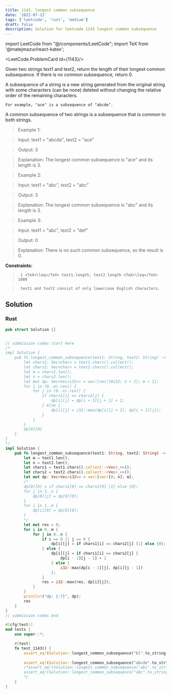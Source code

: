 ```yaml
---
title: 1143. longest common subsequence
date: '2022-07-13'
tags: ['leetcode', 'rust', 'medium']
draft: false
description: Solution for leetcode 1143 longest common subsequence
---
```

import LeetCode from "@/components/LeetCode";
import TeX from '@matejmazur/react-katex';

<LeetCode.ProblemCard id={1143}/>
 

  Given two strings text1 and text2, return the length of their longest common subsequence. If there is no common subsequence, return 0.

  A subsequence of a string is a new string generated from the original string with some characters (can be none) deleted without changing the relative order of the remaining characters.

  

  	For example, "ace" is a subsequence of "abcde".

  

  A common subsequence of two strings is a subsequence that is common to both strings.

   

 >   Example 1:

  

 >   Input: text1 <TeX>=</TeX> "abcde", text2 <TeX>=</TeX> "ace" 

 >   Output: 3  

 >   Explanation: The longest common subsequence is "ace" and its length is 3.

  

 >   Example 2:

  

 >   Input: text1 <TeX>=</TeX> "abc", text2 <TeX>=</TeX> "abc"

 >   Output: 3

 >   Explanation: The longest common subsequence is "abc" and its length is 3.

  

 >   Example 3:

  

 >   Input: text1 <TeX>=</TeX> "abc", text2 <TeX>=</TeX> "def"

 >   Output: 0

 >   Explanation: There is no such common subsequence, so the result is 0.

  

   

  **Constraints:**

  

 >   	1 <TeX>\leq</TeX> text1.length, text2.length <TeX>\leq</TeX> 1000

 >   	text1 and text2 consist of only lowercase English characters.


## Solution
### Rust
```rust
pub struct Solution {}


// submission codes start here
/* 
impl Solution {
    pub fn longest_common_subsequence(text1: String, text2: String) -> i32 {
        let chars1: Vec<char> = text1.chars().collect();
        let chars2: Vec<char> = text2.chars().collect();
        let m = chars1.len();
        let n = chars2.len();
        let mut dp: Vec<Vec<i32>> = vec![vec![0i32; n + 1]; m + 1];
        for i in (0..m).rev() {
            for j in (0..n).rev() {
                if chars1[i] == chars2[j] {
                    dp[i][j] = dp[i + 1][j + 1] + 1;
                } else {
                    dp[i][j] = i32::max(dp[i][j + 1], dp[i + 1][j]);
                }
            }
        }
        dp[0][0]
    }
}
*/
impl Solution {
    pub fn longest_common_subsequence(text1: String, text2: String) -> i32 {
        let m = text1.len();
        let n = text2.len();
        let chars1 = text1.chars().collect::<Vec<_>>();
        let chars2 = text2.chars().collect::<Vec<_>>();
        let mut dp: Vec<Vec<i32>> = vec![vec![0; n]; m];
        /* 
        dp[0][0] = if chars1[0] == chars2[0] {1} else {0};
        for j in 1..n {
            dp[0][j] = dp[0][0];
        }
        for i in 1..m {
            dp[i][0] = dp[0][0];
        }
        */
        let mut res = 0;
        for i in 0..m {
            for j in 0..n {
                if i == 0 || j == 0 {
                    dp[i][j] = if chars1[i] == chars2[j] {1} else {0};
                } else {
                    dp[i][j] = if chars1[i] == chars2[j] {
                        dp[i - 1][j - 1] + 1
                    } else {
                        i32::max(dp[i - 1][j], dp[i][j - 1])
                    };    
                }
                res = i32::max(res, dp[i][j]);
            }
        }
        println!("dp: {:?}", dp);
        res
    }
}
// submission codes end

#[cfg(test)]
mod tests {
    use super::*;

    #[test]
    fn test_1143() {
        assert_eq!(Solution::longest_common_subsequence("bl".to_string(), "yby".to_string()), 1);
        
        assert_eq!(Solution::longest_common_subsequence("abcde".to_string(), "ace".to_string()), 3);
        /*assert_eq!(Solution::longest_common_subsequence("abc".to_string(), "abc".to_string()), 3);
        assert_eq!(Solution::longest_common_subsequence("abc".to_string(), "def".to_string()), 0);
        */
    }
}

```
